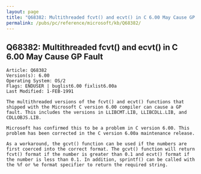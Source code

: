 ```yaml
---
layout: page
title: "Q68382: Multithreaded fcvt() and ecvt() in C 6.00 May Cause GP Fault"
permalink: /pubs/pc/reference/microsoft/kb/Q68382/
---
```


## Q68382: Multithreaded fcvt() and ecvt() in C 6.00 May Cause GP Fault

	Article: Q68382
	Version(s): 6.00
	Operating System: OS/2
	Flags: ENDUSER | buglist6.00 fixlist6.00a
	Last Modified: 1-FEB-1991
	
	The multithreaded versions of the fcvt() and ecvt() functions that
	shipped with the Microsoft C version 6.00 compiler can cause a GP
	fault. This includes the versions in LLIBCMT.LIB, LLIBCDLL.LIB, and
	CDLLOBJS.LIB.
	
	Microsoft has confirmed this to be a problem in C version 6.00. This
	problem has been corrected in the C version 6.00a maintenance release.
	
	As a workaround, the gcvt() function can be used if the numbers are
	first coerced into the correct format. The gcvt() function will return
	fcvt() format if the number is greater than 0.1 and ecvt() format if
	the number is less than 0.1. In addition, sprintf() can be called with
	the %f or %e format specifier to return the required string.
